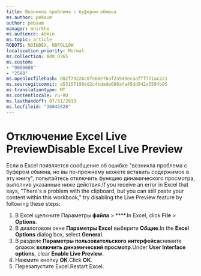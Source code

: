 ```yaml
---
title: Возникла проблема с буфером обмена
ms.author: pebaum
author: pebaum
manager: mnirkhe
ms.audience: Admin
ms.topic: article
ROBOTS: NOINDEX, NOFOLLOW
localization_priority: Normal
ms.collection: Adm_O365
ms.custom:
- "9000688"
- "2580"
ms.openlocfilehash: d82f7922bc0fe68e76af23949ecaafff771ac221
ms.sourcegitcommit: a53157190ed2c4bdade088afa45dd942a559fb95
ms.translationtype: MT
ms.contentlocale: ru-RU
ms.lasthandoff: 07/31/2019
ms.locfileid: "36045528"
---
```

# <a name="disable-excel-live-preview"></a><span data-ttu-id="93660-102">Отключение Excel Live Preview</span><span class="sxs-lookup"><span data-stu-id="93660-102">Disable Excel Live Preview</span></span>

<span data-ttu-id="93660-103">Если в Excel появляется сообщение об ошибке "возникла проблема с буфером обмена, но вы по-прежнему можете вставить содержимое в эту книгу", попытайтесь отключить функцию динамического просмотра, выполнив указанные ниже действия.</span><span class="sxs-lookup"><span data-stu-id="93660-103">If you receive an error in Excel that says, "There's a problem with the clipboard, but you can still paste your content within this workbook," try disabling the Live Preview feature by following these steps:</span></span>

1. <span data-ttu-id="93660-104">В Excel щелкните Параметры **файла** > \*\*\*\*.</span><span class="sxs-lookup"><span data-stu-id="93660-104">In Excel, click **File** > **Options**.</span></span>
3. <span data-ttu-id="93660-105">В диалоговом окне **Параметры Excel** выберите **Общие**.</span><span class="sxs-lookup"><span data-stu-id="93660-105">In the **Excel Options** dialog box, select **General**.</span></span>
4. <span data-ttu-id="93660-106">В разделе **Параметры пользовательского интерфейса**снимите флажок **включить динамический просмотр**.</span><span class="sxs-lookup"><span data-stu-id="93660-106">Under **User Interface options**, clear **Enable Live Preview**.</span></span>
5. <span data-ttu-id="93660-107">Нажмите кнопку **ОК**.</span><span class="sxs-lookup"><span data-stu-id="93660-107">Click **OK**.</span></span>
6. <span data-ttu-id="93660-108">Перезапустите Excel.</span><span class="sxs-lookup"><span data-stu-id="93660-108">Restart Excel.</span></span>